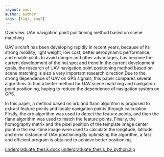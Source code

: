 ```yaml
---
layout: post
author: author
tags: [tag1, tag2]
---
```


Overview: UAV navigation point positioning method based on scene matching

UAV aircraft has been developing rapidly in recent years, because of its strong mobility, light weight, low cost, better aerodynamic performance, and enable pilots to avoid danger and other advantages, has become the current development of the hot spot and trend.In the current development goals, the research of UAV navigation point positioning method based on scene matching is also a very important research direction.Due to the strong dependence of UAV on GPS signals, this paper compares several algorithms to find a better method for UAV scene matching and navigation point positioning, hoping to reduce the dependence of navigation system on GPS.

In this paper, a method based on orb and flann algorithm is proposed to extract feature points and locate navigation points through calculation.
Firstly, the orb algorithm was used to detect the feature points, and then the flann algorithm was used to match the feature points. Finally, the homography matrix and the pixel position of the template image center point in the real-time image were used to calculate the longitude, latitude and error distance of UAV positioning.By optimizing the algorithm, a fast and efficient program is obtained to achieve better positioning.

[undergraduate_thesis.docx](https://zhangyuyuy.github.io/assets/attachment/undergraduate_thesis.docx)
[undergraduate_thesis_by_python.zip](https://zhangyuyuy.github.io/assets/attachment/undergraduate_thesis_by_python.zip)